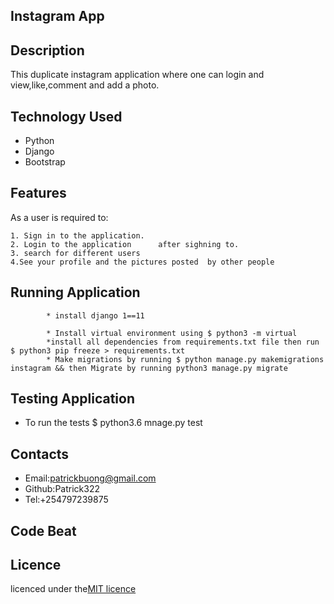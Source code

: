 ## Instagram App

## Description
This duplicate instagram application where one can login and view,like,comment and add a photo.

## Technology Used
* Python
* Django
* Bootstrap


## Features
As a user is required to:

    1. Sign in to the application.
    2. Login to the application      after sighning to.
    3. search for different users
    4.See your profile and the pictures posted  by other people


 ## Running Application
            * install django 1==11

            * Install virtual environment using $ python3 -m virtual
            *install all dependencies from requirements.txt file then run $ python3 pip freeze > requirements.txt
            * Make migrations by running $ python manage.py makemigrations instagram && then Migrate by running python3 manage.py migrate

 ## Testing Application
 * To run the tests
             $ python3.6 mnage.py test            
## Contacts
 * Email:patrickbuong@gmail.com
 * Github:Patrick322
 * Tel:+254797239875

 ## Code Beat

 

## Licence

licenced under the[MIT licence](LICENCED)
